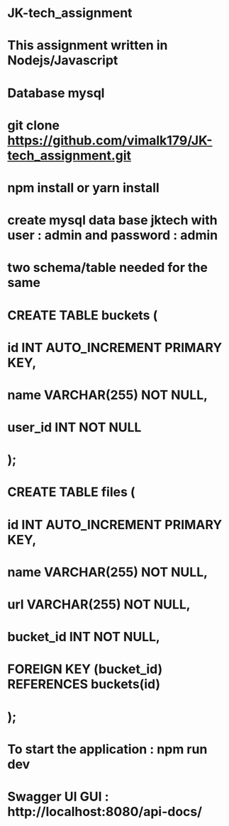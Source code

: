 # JK-tech_assignment
# This assignment written in Nodejs/Javascript

# Database mysql

#  git clone https://github.com/vimalk179/JK-tech_assignment.git
# npm install or yarn install

# create mysql data base jktech with user : admin and password : admin
# two schema/table needed for the same 

# CREATE TABLE buckets (
#   id INT AUTO_INCREMENT PRIMARY KEY,
#   name VARCHAR(255) NOT NULL,
#   user_id INT NOT NULL
# );

# CREATE TABLE files (
#   id INT AUTO_INCREMENT PRIMARY KEY,
#   name VARCHAR(255) NOT NULL,
#   url VARCHAR(255) NOT NULL,
#   bucket_id INT NOT NULL,
#   FOREIGN KEY (bucket_id) REFERENCES buckets(id)
# );

# To start the application : npm run dev

# Swagger UI GUI : http://localhost:8080/api-docs/

